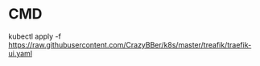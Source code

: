 # CMD

kubectl apply -f https://raw.githubusercontent.com/CrazyBBer/k8s/master/treafik/traefik-ui.yaml
